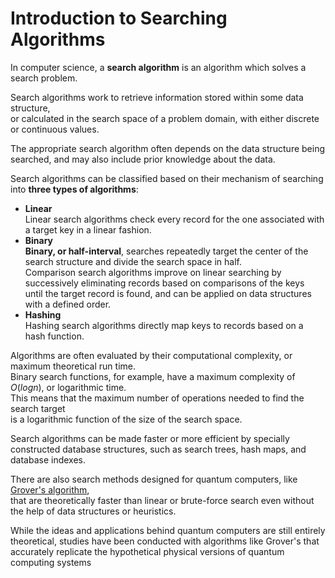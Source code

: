 # Introduction to Searching Algorithms

In computer science, a **search algorithm** is an algorithm which solves a search problem.

Search algorithms work to retrieve information stored within some data structure,  
or calculated in the search space of a problem domain, with either discrete or continuous values.

The appropriate search algorithm often depends on the data structure being searched, and may also include prior knowledge about the data.

Search algorithms can be classified based on their mechanism of searching into **three types of algorithms**:

- **Linear**  
  Linear search algorithms check every record for the one associated with a target key in a linear fashion.
- **Binary**  
  **Binary, or half-interval**, searches repeatedly target the center of the search structure and divide the search space in half.  
  Comparison search algorithms improve on linear searching by successively eliminating records based on comparisons of the keys  
  until the target record is found, and can be applied on data structures with a defined order.
- **Hashing**  
  Hashing search algorithms directly map keys to records based on a hash function.

Algorithms are often evaluated by their computational complexity, or maximum theoretical run time.  
Binary search functions, for example, have a maximum complexity of $O(log n)$, or logarithmic time.  
This means that the maximum number of operations needed to find the search target  
is a logarithmic function of the size of the search space.

Search algorithms can be made faster or more efficient by specially constructed database structures, such as search trees, hash maps, and database indexes.

There are also search methods designed for quantum computers, like [Grover's algorithm](https://en.wikipedia.org/wiki/Grover%27s_algorithm),  
that are theoretically faster than linear or brute-force search even without the help of data structures or heuristics.

While the ideas and applications behind quantum computers are still entirely theoretical, studies have been conducted with algorithms like Grover's that accurately replicate the hypothetical physical versions of quantum computing systems
